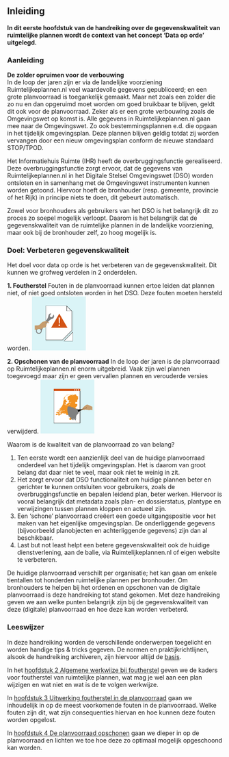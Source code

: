 ## Inleiding

<b>In dit eerste hoofdstuk van de handreiking over de gegevenskwaliteit van ruimtelijke plannen wordt de context van het concept ‘Data op orde’ uitgelegd.</b>

### Aanleiding

<b>De zolder opruimen voor de verbouwing</b>  
In de loop der jaren zijn er via de landelijke voorziening Ruimtelijkeplannen.nl veel waardevolle gegevens gepubliceerd; en een grote planvoorraad is toegankelijk gemaakt. Maar net zoals een zolder die zo nu en dan opgeruimd moet worden om goed bruikbaar te blijven, geldt dit ook voor de planvoorraad. Zeker als er een grote verbouwing zoals de Omgevingswet op komst is. Alle gegevens in Ruimtelijkeplannen.nl gaan mee naar de Omgevingswet. Zo ook bestemmingsplannen e.d. die opgaan in het tijdelijk omgevingsplan. Deze plannen blijven geldig totdat zij worden vervangen door een nieuw omgevingsplan conform de nieuwe standaard STOP/TPOD.

Het Informatiehuis Ruimte (IHR) heeft de overbruggingsfunctie gerealiseerd. Deze overbruggingsfunctie zorgt ervoor, dat de gegevens van Ruimtelijkeplannen.nl in het Digitale Stelsel Omgevingswet (DSO) worden ontsloten en in samenhang met de Omgevingswet instrumenten kunnen worden getoond. Hiervoor hoeft de bronhouder (resp. gemeente, provincie of het Rijk) in principe niets te doen, dit gebeurt automatisch. 

Zowel voor bronhouders als gebruikers van het DSO is het belangrijk dit zo proces zo soepel mogelijk verloopt. Daarom is het belangrijk dat de gegevenskwaliteit van de ruimtelijke plannen in de landelijke voorziening, maar ook bij de bronhouder zelf, zo hoog mogelijk is.

### Doel: Verbeteren gegevenskwaliteit

Het doel voor data op orde is het verbeteren van de gegevenskwaliteit. Dit kunnen we grofweg verdelen in 2 onderdelen.

**1. Foutherstel**
Fouten in de planvoorraad kunnen ertoe leiden dat plannen niet, of niet goed ontsloten worden in het DSO. Deze fouten moeten hersteld worden.
<img src='media/Foutherstel.png' alt='media/Foutherstel' style='width: 25%;'></img>

**2. Opschonen van de planvoorraad**
In de loop der jaren is de planvoorraad op Ruimtelijkeplannen.nl enorm uitgebreid. Vaak zijn wel plannen toegevoegd maar zijn er geen vervallen plannen en verouderde versies verwijderd.
<img src='media/Schoonmaken.png' alt='media/Schoonmaken' style='width: 25%;'></img>

Waarom is de kwaliteit van de planvoorraad zo van belang?

<ol><li>Ten eerste wordt een aanzienlijk deel van de huidige planvoorraad onderdeel van het tijdelijk omgevingsplan. Het is daarom van groot belang dat daar niet te veel, maar ook niet te weinig in zit.</li>
<li>Het zorgt ervoor dat <a name='_Int_YeDhvLF5'></a>DSO functionaliteit om huidige plannen beter en gerichter te kunnen ontsluiten voor gebruikers, zoals de overbruggingsfunctie en bepalen leidend plan, beter werken. Hiervoor is vooral belangrijk dat metadata zoals plan- en dossierstatus, plantype en verwijzingen tussen plannen kloppen en actueel zijn. </li>
<li>Een ‘schone’ planvoorraad creëert een goede uitgangspositie voor het maken van het eigenlijke omgevingsplan. De onderliggende gegevens (bijvoorbeeld planobjecten en achterliggende gegevens) zijn dan al beschikbaar.</li>
<li>Last but not least helpt een betere gegevenskwaliteit ook de huidige dienstverlening, aan de balie, via Ruimtelijkeplannen.nl of eigen website te verbeteren.</li>
</ol>

De huidige planvoorraad verschilt per organisatie; het kan gaan om enkele tientallen tot honderden ruimtelijke plannen per bronhouder. Om bronhouders te helpen bij het ordenen en opschonen van de digitale planvoorraad is deze handreiking tot stand gekomen. Met deze handreiking geven we aan welke punten belangrijk zijn bij de gegevenskwaliteit van deze (digitale) planvoorraad en hoe deze kan worden verbeterd.

### Leeswijzer

In deze handreiking worden de verschillende onderwerpen toegelicht en worden handige tips & tricks gegeven. De normen en praktijkrichtlijnen, alsook de handreiking archiveren, zijn hiervoor altijd de <a href='https://www.geonovum.nl/geo-standaarden/ro-standaarden-ruimtelijke-ordening' target='_blank'>basis</a>.

In het [hoofdstuk 2 Algemene werkwijze bij foutherstel](#algemene-werkwijze-bij-foutherstel) geven we de kaders voor foutherstel van ruimtelijke plannen, wat mag je wel aan een plan wijzigen en wat niet en wat is de te volgen werkwijze.

In [hoofdstuk 3 Uitwerking foutherstel in de planvoorraad](#uitwerking-foutherstel-in-de-planvoorraad) gaan we inhoudelijk in op de meest voorkomende fouten in de planvoorraad. Welke fouten zijn dit, wat zijn consequenties hiervan en hoe kunnen deze fouten worden opgelost. 

In [hoofdstuk 4 De planvoorraad opschonen](#de-planvoorraad-opschonen) gaan we dieper in op de planvoorraad en lichten we toe hoe deze zo optimaal mogelijk opgeschoond kan worden.

